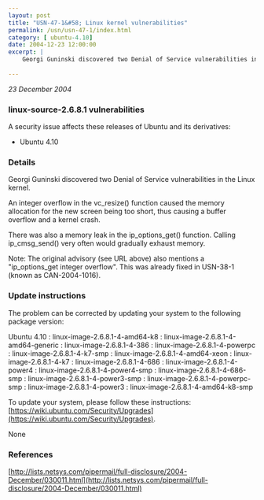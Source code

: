 ```yaml
---
layout: post
title: "USN-47-1&#58; Linux kernel vulnerabilities"
permalink: /usn/usn-47-1/index.html
category: [ ubuntu-4.10]
date: 2004-12-23 12:00:00
excerpt: |
    Georgi Guninski discovered two Denial of Service vulnerabilities in the Linux kernel.
    
--- 
```

 
 

*23 December 2004*

### linux-source-2.6.8.1 vulnerabilities

A security issue affects these releases of Ubuntu and its derivatives:

* Ubuntu 4.10

### Details

Georgi Guninski discovered two Denial of Service vulnerabilities in the Linux kernel.

An integer overflow in the vc_resize() function caused the memory allocation for the new screen being too short, thus causing a buffer overflow and a kernel crash.

There was also a memory leak in the ip_options_get() function. Calling ip_cmsg_send() very often would gradually exhaust memory.

Note: The original advisory (see URL above) also mentions a &quot;ip_options_get integer overflow&quot;. This was already fixed in USN-38-1 (known as CAN-2004-1016).

### Update instructions

The problem can be corrected by updating your system to the following package version:

Ubuntu 4.10
 : linux-image-2.6.8.1-4-amd64-k8 
 : linux-image-2.6.8.1-4-amd64-generic 
 : linux-image-2.6.8.1-4-386 
 : linux-image-2.6.8.1-4-powerpc 
 : linux-image-2.6.8.1-4-k7-smp 
 : linux-image-2.6.8.1-4-amd64-xeon 
 : linux-image-2.6.8.1-4-k7 
 : linux-image-2.6.8.1-4-686 
 : linux-image-2.6.8.1-4-power4 
 : linux-image-2.6.8.1-4-power4-smp 
 : linux-image-2.6.8.1-4-686-smp 
 : linux-image-2.6.8.1-4-power3-smp 
 : linux-image-2.6.8.1-4-powerpc-smp 
 : linux-image-2.6.8.1-4-power3 
 : linux-image-2.6.8.1-4-amd64-k8-smp 

To update your system, please follow these instructions: [https://wiki.ubuntu.com/Security/Upgrades](https://wiki.ubuntu.com/Security/Upgrades).

None

### References

 
 [http://lists.netsys.com/pipermail/full-disclosure/2004-December/030011.html](http://lists.netsys.com/pipermail/full-disclosure/2004-December/030011.html)
 

